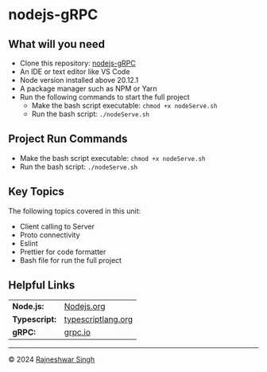 # nodejs-gRPC

## What will you need

- Clone this repository: <a target="_blank" href="https://github.com/rajneshwarsingh/nodejs-gRPC">nodejs-gRPC</a>
- An IDE or text editor like VS Code
- Node version installed above 20.12.1
- A package manager such as NPM or Yarn
- Run the following commands to start the full project
  - Make the bash script executable: `chmod +x nodeServe.sh`
  - Run the bash script: `./nodeServe.sh`

## Project Run Commands

- Make the bash script executable: `chmod +x nodeServe.sh`
- Run the bash script: `./nodeServe.sh`

## Key Topics

The following topics covered in this unit:

- Client calling to Server
- Proto connectivity
- Eslint
- Prettier for code formatter
- Bash file for run the full project

## Helpful Links

<table>
  <tr>
    <td><b>Node.js:</b></td>
    <td><a target="_blank" href="https://nodejs.org/en">Nodejs.org</a></td>
  </tr>
  <tr>
    <td><b>Typescript:</b></td>
    <td><a target="_blank" href="https://www.typescriptlang.org/">typescriptlang.org</a></td>
  </tr>
  <tr>
    <td><b>gRPC:</b></td>
    <td><a target="_blank" href="https://grpc.io/">grpc.io</a></td>
  </tr>
</table>

---

© 2024 <a href="https://rajneshwar.com/">Rajneshwar Singh</a>
